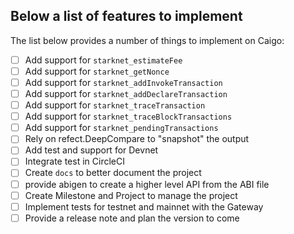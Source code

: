 ## Below a list of features to implement

The list below provides a number of things to implement on Caigo:

- [ ] Add support for `starknet_estimateFee`
- [ ] Add support for `starknet_getNonce`
- [ ] Add support for `starknet_addInvokeTransaction`
- [ ] Add support for `starknet_addDeclareTransaction`
- [ ] Add support for `starknet_traceTransaction`
- [ ] Add support for `starknet_traceBlockTransactions`
- [ ] Add support for `starknet_pendingTransactions`
- [ ] Rely on refect.DeepCompare to "snapshot" the output
- [ ] Add test and support for Devnet
- [ ] Integrate test in CircleCI
- [ ] Create `docs` to better document the project
- [ ] provide abigen to create a higher level API from the ABI file
- [ ] Create Milestone and Project to manage the project
- [ ] Implement tests for testnet and mainnet with the Gateway
- [ ] Provide a release note and plan the version to come
